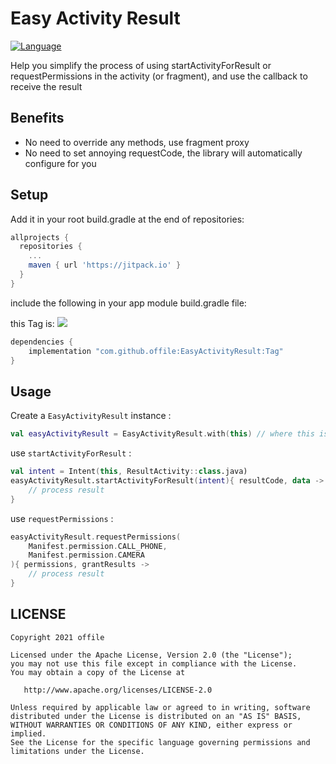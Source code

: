 Easy Activity Result
===================
[![Language](https://img.shields.io/badge/compatible-java%20%7C%20kotlin-brightgreen.svg)](https://www.github.com/offile/EasyActivityResult)

Help you simplify the process of using startActivityForResult 
or requestPermissions in the activity (or fragment), and use the callback to receive the result

## Benefits

- No need to override any methods, use fragment proxy
- No need to set annoying requestCode, the library will automatically configure for you

## Setup

Add it in your root build.gradle at the end of repositories:

```gradle
allprojects {
  repositories {
    ...
    maven { url 'https://jitpack.io' }
  }
}
```

include the following in your app module build.gradle file:

this Tag is:
[![](https://jitpack.io/v/offile/EasyActivityResult.svg)](https://jitpack.io/#offile/EasyActivityResult)

```gradle
dependencies {
    implementation "com.github.offile:EasyActivityResult:Tag"
}
```

## Usage

Create a `EasyActivityResult` instance :
```kotlin
val easyActivityResult = EasyActivityResult.with(this) // where this is an Activity or Fragment instance
```

use `startActivityForResult` :
```kotlin
val intent = Intent(this, ResultActivity::class.java)
easyActivityResult.startActivityForResult(intent){ resultCode, data ->
    // process result
}
```

use `requestPermissions` :
```kotlin
easyActivityResult.requestPermissions(
    Manifest.permission.CALL_PHONE,
    Manifest.permission.CAMERA
){ permissions, grantResults ->
    // process result
}
```

## LICENSE
```
Copyright 2021 offile

Licensed under the Apache License, Version 2.0 (the "License");
you may not use this file except in compliance with the License.
You may obtain a copy of the License at

   http://www.apache.org/licenses/LICENSE-2.0

Unless required by applicable law or agreed to in writing, software
distributed under the License is distributed on an "AS IS" BASIS,
WITHOUT WARRANTIES OR CONDITIONS OF ANY KIND, either express or implied.
See the License for the specific language governing permissions and
limitations under the License.
```
